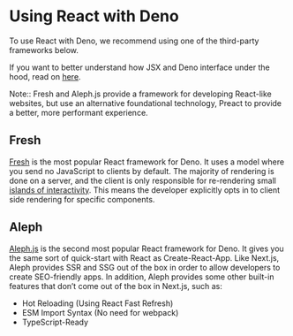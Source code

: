 # Using React with Deno

To use React with Deno, we recommend using one of the third-party frameworks
below.

If you want to better understand how JSX and Deno interface under the hood, read
on [here](./jsx_dom).

Note:: Fresh and Aleph.js provide a framework for developing React-like
websites, but use an alternative foundational technology, Preact to provide a
better, more performant experience.

## Fresh

[Fresh](https://fresh.deno.dev/) is the most popular React framework for Deno.
It uses a model where you send no JavaScript to clients by default. The majority
of rendering is done on a server, and the client is only responsible for
re-rendering small
[islands of interactivity](https://jasonformat.com/islands-architecture/). This
means the developer explicitly opts in to client side rendering for specific
components.

## Aleph

[Aleph.js](https://alephjs-alephjs-org-next.deno.dev/docs/get-started) is the
second most popular React framework for Deno. It gives you the same sort of
quick-start with React as Create-React-App. Like Next.js, Aleph provides SSR and
SSG out of the box in order to allow developers to create SEO-friendly apps. In
addition, Aleph provides some other built-in features that don’t come out of the
box in Next.js, such as:

- Hot Reloading (Using React Fast Refresh)
- ESM Import Syntax (No need for webpack)
- TypeScript-Ready
